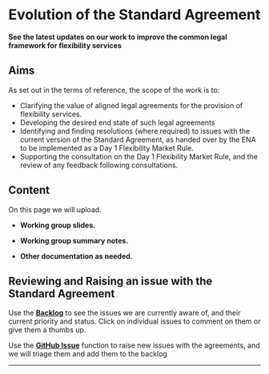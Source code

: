 # Evolution of the Standard Agreement

**See the latest updates on our work to improve the common legal framework for flexibility services**

## Aims

As set out in the terms of reference, the scope of the work is to: 
*	Clarifying the value of aligned legal agreements for the provision of flexibility services. 
*	Developing the desired end state of such legal agreements
*	Identifying and finding resolutions (where required) to issues with the current version of the Standard Agreement, as handed over by the ENA to be implemented as a Day 1 Flexibility Market Rule. 
*	Supporting the consultation on the Day 1 Flexibility Market Rule, and the review of any feedback following consultations. 



## Content

On this page we will upload. 

*   **Working group slides.**

*   **Working group summary notes.** 

*   **Other documentation as needed.** 


## Reviewing and Raising an issue with the Standard Agreement

Use the **[Backlog](https://github.com/orgs/elexon-data/projects/2)** to see the issues we are currently aware of, and their current priority and status.
Click on individual issues to comment on them or give them a thumbs up.

Use the **[GitHub Issue](https://github.com/elexon-data/Market-Facilitator/issues)** function to raise new issues with the agreements, and we will triage them and add them to the backlog

---

